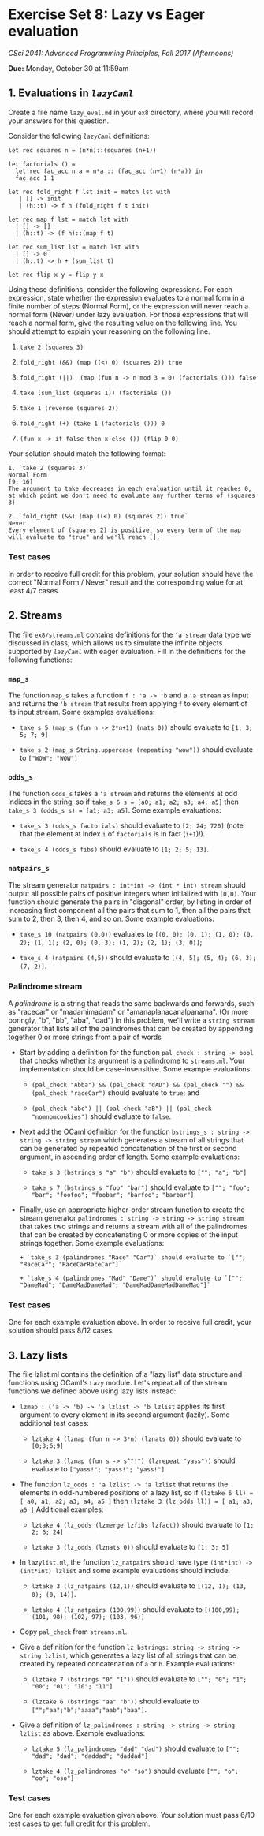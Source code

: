 # Exercise Set 8: Lazy vs Eager evaluation

*CSci 2041: Advanced Programming Principles, Fall 2017 (Afternoons)*

**Due:** Monday, October 30 at 11:59am

## 1.  Evaluations in _`lazyCaml`_

Create a file name `lazy_eval.md` in your `ex8` directory, where you
will record your answers for this question.

Consider the following _`lazyCaml`_ definitions:

```
let rec squares n = (n*n)::(squares (n+1))

let factorials () =
  let rec fac_acc n a = n*a :: (fac_acc (n+1) (n*a)) in
  fac_acc 1 1

let rec fold_right f lst init = match lst with
   | [] -> init
   | (h::t) -> f h (fold_right f t init)

let rec map f lst = match lst with
  | [] -> []
  | (h::t) -> (f h)::(map f t)

let rec sum_list lst = match lst with
  | [] -> 0
  | (h::t) -> h + (sum_list t)

let rec flip x y = flip y x
```

Using these definitions, consider the following expressions.  For each
expression, state whether the expression evaluates to a normal form in
a finite number of steps (Normal Form), or the expression will never reach a normal
form (Never) under lazy evaluation.  For those expressions that will reach a
normal form, give the resulting value on the following line.  You should attempt to
explain your reasoning on the following line.

1. `take 2 (squares 3)`

2. `fold_right (&&) (map ((<) 0) (squares 2)) true`

3. `fold_right (||)  (map (fun n -> n mod 3 = 0) (factorials ())) false`

4. `take (sum_list (squares 1)) (factorials ())`

5. `take 1 (reverse (squares 2))`

6. `fold_right (+) (take 1 (factorials ())) 0`

7. `(fun x -> if false then x else ()) (flip 0 0)`

Your solution should match the following format:

```
1. `take 2 (squares 3)`
Normal Form
[9; 16]
The argument to take decreases in each evaluation until it reaches 0, at which point we don't need to evaluate any further terms of (squares 3)

2. `fold_right (&&) (map ((<) 0) (squares 2)) true`
Never
Every element of (squares 2) is positive, so every term of the map will evaluate to "true" and we'll reach [].
```

### Test cases

In order to receive full credit for this problem, your solution should have the correct "Normal Form / Never" result and the corresponding value for at least 4/7 cases.

## 2.  Streams

The file `ex8/streams.ml` contains definitions for the `'a stream` data type we discussed in class, which allows us to simulate the infinite objects supported by _`lazyCaml`_ with eager evaluation.  Fill in the definitions for the following functions:

### `map_s`

The function `map_s` takes a function `f : 'a -> 'b` and a `'a stream` as input and returns the `'b stream` that results from applying `f` to every element of its input stream.  Some examples evaluations:

+ `take_s 5 (map_s (fun n -> 2*n+1) (nats 0))` should evaluate to `[1; 3; 5; 7; 9]`

+ `take_s 2 (map_s String.uppercase (repeating "wow"))` should evaluate to `["WOW"; "WOW"]`

### `odds_s`

The function `odds_s` takes a `'a stream` and returns the elements at odd indices in the string,
so if `take_s 6 s = [a0; a1; a2; a3; a4; a5]` then `take_s 3 (odds_s s) = [a1; a3; a5]`.  Some example evaluations:

+ `take_s 3 (odds_s factorials)` should evaluate to `[2; 24; 720]`  (note that the element at index `i` of `factorials` is in fact (`i+1`)!).

+ `take_s 4 (odds_s fibs)` should evaluate to `[1; 2; 5; 13]`.

### `natpairs_s`

The stream generator `natpairs : int*int -> (int * int) stream` should output
all possible pairs of positive integers when initialized with `(0,0)`.  Your
function should generate the pairs in "diagonal" order, by listing in order of
increasing first component all the pairs that sum to 1, then all the pairs that
sum to 2, then 3, then 4, and so on.  Some example evaluations:

+ `take_s 10 (natpairs (0,0))` evaluates to `[(0, 0); (0, 1); (1, 0); (0, 2); (1, 1); (2, 0);
(0, 3); (1, 2); (2, 1); (3, 0)]`;

+ `take_s 4 (natpairs (4,5))` should evaluate to `[(4, 5); (5, 4); (6, 3); (7, 2)]`.


### Palindrome stream

A _palindrome_ is a string that reads the same backwards and forwards, such as
"racecar" or "madamimadam" or "amanaplanacanalpanama".  (Or more boringly, "b",
"bb", "aba", "dad")  In this problem, we'll write a `string stream` generator
that lists all of the palindromes that can be created by appending together 0 or
more strings from a pair of words

+ Start by adding a definition for the function `pal_check : string -> bool`
  that checks whether its argument is a palindrome to `streams.ml`.  Your
  implementation should be case-insensitive. Some example evaluations:

  + `(pal_check "Abba") && (pal_check "dAD") && (pal_check "") && (pal_check "raceCar")`  should
  evaluate to `true`; and

  + `(pal_check "abc") || (pal_check "aB") || (pal_check "nomnomcookies")` should evaluate to `false`.

+ Next add the OCaml definition for the function `bstrings_s : string -> string -> string stream` which generates a stream of all strings that can be generated by repeated concatenation of the first or second argument, in ascending order of length.  Some example evaluations:

    + `take_s 3 (bstrings_s "a" "b")` should evaluate to `[""; "a"; "b"]`

    + `take_s 7 (bstrings_s "foo" "bar")` should evaluate to `[""; "foo"; "bar"; "foofoo"; "foobar"; "barfoo"; "barbar"]`


+ Finally, use an appropriate higher-order stream function to create
  the stream generator `palindromes : string -> string -> string stream`
  that takes two strings and returns a stream with all of the palindromes that can be created by concatenating 0 or more copies of the input strings together. Some example evaluations:

      + `take_s 3 (palindromes "Race" "Car")` should evaluate to `[""; "RaceCar"; "RaceCarRaceCar"]`

      + `take_s 4 (palindromes "Mad" "Dame")` should evalute to `[""; "DameMad"; "DameMadDameMad"; "DameMadDameMadDameMad"]`

### Test cases
One for each example evaluation above. In order to receive full credit, your solution should pass 8/12 cases.


## 3.  Lazy lists

The file lzlist.ml contains the  definition of a "lazy list" data structure and functions using OCaml's `Lazy` module.  Let's repeat all of the stream functions we defined above using lazy lists instead:

+ `lzmap : ('a -> 'b) -> 'a lzlist -> 'b lzlist` applies its first argument to every element in its second argument (lazily).  Some additional test cases:

    + `lztake 4 (lzmap (fun n -> 3*n) (lznats 0))` should evaluate to `[0;3;6;9]`

    + `lztake 3 (lzmap (fun s -> s^"!") (lzrepeat "yass"))` should evaluate to `["yass!"; "yass!"; "yass!"]`

+ The function `lz_odds : 'a lzlist -> 'a lzlist` that returns the elements in odd-numbered positions of a lazy list, so if `(lztake 6 ll) = [ a0; a1; a2; a3; a4; a5 ]` then `(lztake 3 (lz_odds ll)) = [ a1; a3; a5 ]`  Additional examples:

    + `lztake 4 (lz_odds (lzmerge lzfibs lzfact))` should evaluate to `[1; 2; 6; 24]`

    + `lztake 3 (lz_odds (lznats 0))` should evaluate to `[1; 3; 5]`

+ In `lazylist.ml`, the function `lz_natpairs` should have type `(int*int) -> (int*int) lzlist` and some example evaluations should include:

    + `lztake 3 (lz_natpairs (12,1))` should evaluate to `[(12, 1); (13, 0); (0, 14)]`.

    + `lztake 4 (lz_natpairs (100,99))` should evaluate to `[(100,99); (101, 98); (102, 97); (103, 96)]`

+ Copy `pal_check` from `streams.ml`.

+ Give a definition for the function `lz_bstrings: string -> string ->
  string lzlist`, which generates a lazy list of all strings that can be
  created by repeated concatenation of `a` or `b`.  Example evaluations:

    + `(lztake 7 (bstrings "0" "1"))` should evaluate to `[""; "0"; "1"; "00"; "01"; "10"; "11"]`

    + `(lztake 6 (bstrings "aa" "b"))` should evaluate to `["";"aa";"b";"aaaa";"aab";"baa"]`.

+ Give a definition of `lz_palindromes : string -> string -> string lzlist` as above.  Example evaluations:

    + `lztake 5 (lz_palindromes "dad" "dad")` should evaluate to `[""; "dad"; "dad"; "daddad"; "daddad"]`

    + `lztake 4 (lz_palindromes "o" "so")` should evaluate `[""; "o"; "oo"; "oso"]`

### Test cases

One for each example evaluation given above.  Your solution must pass 6/10 test cases to get full credit for this problem.
